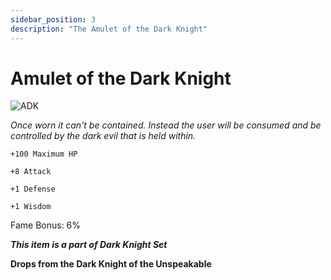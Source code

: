 ```yaml
---
sidebar_position: 3
description: "The Amulet of the Dark Knight"
---
```


# Amulet of the Dark Knight

![ADK](https://vwiki.valorserver.com/api/item/picture/amulet%20of%20the%20dark%20knight)

<i>Once worn it can't be contained. Instead the user will be consumed and be controlled by the dark evil that is held within.</i>

    +100 Maximum HP
    
    +8 Attack
    
    +1 Defense
    
    +1 Wisdom
    
 Fame Bonus: 6%

***This item is a part of Dark Knight Set***

**Drops from the Dark Knight of the Unspeakable**
